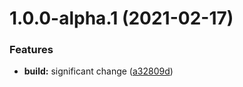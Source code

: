 # 1.0.0-alpha.1 (2021-02-17)


### Features

* **build:** significant change ([a32809d](https://github.com/sebastiandg7/nx-plugin-test/commit/a32809d0e8f618b2ab6945baa74e79f607787110))
